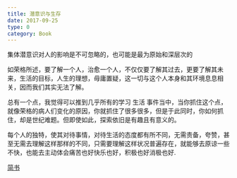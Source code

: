 ```yaml
---
title: 潜意识与生存
date: 2017-09-25
type: 0
category: Book
---
```


集体潜意识对人的影响是不可忽略的，也可能是最为原始和深层次的


如荣格所述，要了解一个人，治愈一个人，不仅仅要了解其过去，更要了解其未来，生活的目标，人生的理想，毋庸置疑，这一切与这个人本身和其环境息息相关，因而我们其实无法了解。

总有一个点，我觉得可以推到几乎所有的学习 生活 事件当中，当你抓住这个点，就像荣格的病人们变化的原因，你就抓住了很多很多，但是于此同时，你如何抓住，却是世纪难题。但即使如此，探索依旧是有趣且有意义的。

每个人的独特，使其对待事情，对待生活的态度都有所不同，无需责备，夸赞，甚至无需去理解这样那样的不同，只需要理解这样状况普遍存在，就能够去原谅一些不快，也能去主动体会痛苦也好快乐也好，积极也好消极也好.


[简书](https://www.jianshu.com/p/0459ae5d0a21)
